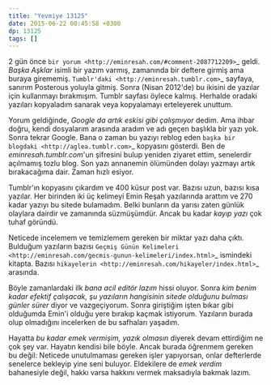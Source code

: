 ```yaml
---
title: "Yevmiye 13125"
date: 2015-06-22 00:45:58 +0300
dp: 13125
tags: []
---
```


2 gün önce `bir yorum <http://eminresah.com/#comment-2087712209>`_
geldi. *Başka Aşklar* isimli bir yazım varmış, zamanında bir deftere
girmiş ama buraya girememiş. `Tumblr'daki
<http://eminresah.tumblr.com>`_ sayfaya, sanırım Posterous yoluyla
gitmiş. Sonra (Nisan 2012'de) bu ikisini de yazılar için kullanmayı
bırakmışım. Tumblr sayfası öylece kalmış. Herhalde oradaki yazıları
kopyaladım sanarak veya kopyalamayı erteleyerek unuttum.

Yorum geldiğinde, *Google da artık eskisi gibi çalışmıyor* dedim. Ama
ihbar doğru, kendi dosyalarım arasında aradım ve adı geçen başlıkla
bir yazı yok. Sonra tekrar Google. Bana o zaman bu yazıyı reblog eden
`başka bir blogdaki <http://aglea.tumblr.com>`_ kopyasını
gösterdi. Ben de *eminresah.tumblr.com*'un şifresini bulup yeniden
ziyaret ettim, senelerdir açılmamış tozlu blog. Son yazı annanemin
ölümünden dolayı yazmayı artık bırakacağıma dair. Zaman hızlı esiyor.

Tumblr'ın kopyasını çıkardım ve 400 küsur post var. Bazısı uzun,
bazısı kısa yazılar. Her birinden iki üç kelimeyi Emin Reşah
yazılarında arattım ve 270 kadar yazıyı bu sitede bulamadım. Belki
bunların da yarısı zaten günlük olaylara dairdir ve zamanında
süzmüşümdür. Ancak bu kadar *kayıp yazı* çok tuhaf göründü.

Neticede incelemem ve temizlemem gereken bir miktar yazı daha
çıktı. Bulduğum yazıların bazısı `Geçmiş Günün Kelimeleri
<http://eminresah.com/gecmis-gunun-kelimeleri/index.html>`_ ismindeki
kitapta. Bazısı `hikayelerin
<http://eminresah.com/hikayeler/index.html>`_ arasında.

Böyle zamanlardaki ilk *bana acil editör lazım* hissi oluyor. Sonra
*kim benim kadar efektif çalışacak, şu yazıların hangisinin sitede
olduğunu bulması günler sürer* diyor ve vazgeçiyorum. Sonra giriştiğim
işten bıkar gibi olduğumda Emin'i olduğu yere bırakıp kaçmak
istiyorum. Yazıların burada olup olmadığını incelerken de bu safhaları
yaşadım.

Hayatta *bu kadar emek vermişim, yazık olmasın* diyerek devam
ettirdiğim ne çok şey var. Hayatın kendisi bile böyle. Ancak burada
öğrenmem gereken bu değil: Neticede unutulmaması gereken işler
yapıyorsan, onlar defterlerde senelerce bekleyip yine seni
buluyor. Eldekilere de *emek verdim* bahanesiyle değil, hakkı varsa
hakkını vermek maksadıyla bakmak lazım.


